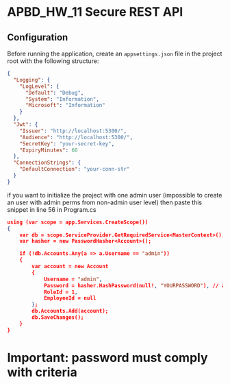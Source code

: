 # APBD_HW_11 Secure REST API

## Configuration

Before running the application, create an `appsettings.json` file in the project root with the following structure:

```json
{
  "Logging": {
    "LogLevel": {
      "Default": "Debug",
      "System": "Information",
      "Microsoft": "Information"
    }
  },
  "Jwt": {
    "Issuer": "http://localhost:5300/",
    "Audience": "http://localhost:5300/",
    "SecretKey": "your-secret-key",
    "ExpiryMinutes": 60
  },
  "ConnectionStrings": {
    "DefaultConnection": "your-conn-str"
  }
}
```

if you want to initialize the project with one admin user (impossible to create an user with admin perms from non-admin user level) then paste this snippet in line 56 in Program.cs
```json
using (var scope = app.Services.CreateScope())
{
    var db = scope.ServiceProvider.GetRequiredService<MasterContext>();
    var hasher = new PasswordHasher<Account>();

    if (!db.Accounts.Any(a => a.Username == "admin"))
    {
        var account = new Account
        {
            Username = "admin",
            Password = hasher.HashPassword(null!, "YOURPASSWORD"), // at least 12 chars
            RoleId = 1,
            EmployeeId = null
        };
        db.Accounts.Add(account);
        db.SaveChanges();
    }
}
```

# Important: password must comply with criteria
